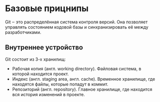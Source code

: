# Базовые прицнипы

Git ‒ это распределённая система контроля версий. Она позволяет управлять состоянием кодовой базы и синхранизировать её между разработчиками.

## Внутреннее устройство

Git состоит из 3-х хранилищ:

- Рабочая копия (англ. working directory). Файловая система, в которой находится проект.
- Индекс (англ. staging area, англ. cache). Временное хранилище, где находятся файлы, которые попадут в коммит.
- Репозиторий (англ. repository). Главное хранилище, где находится вся история изменений в проекте.
